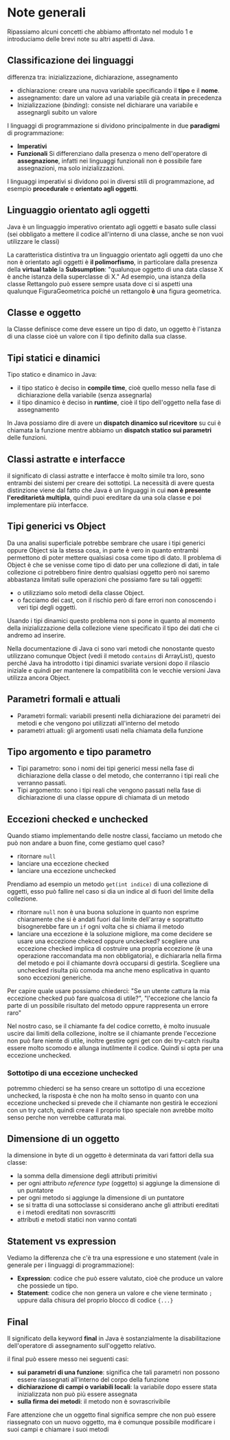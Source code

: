 ﻿# Note generali

Ripassiamo alcuni concetti che abbiamo affrontato nel modulo 1 e introduciamo delle brevi note su altri aspetti di Java.

## Classificazione dei linguaggi

differenza tra: inizializzazione, dichiarazione, assegnamento
- dichiarazione: creare una nuova variabile specificando il **tipo** e il **nome**.
- assegnamento: dare un valore ad una variabile già creata in precedenza
- Inizializzazione (*binding*): consiste nel dichiarare una variabile e assegnargli subito un valore

I linguaggi di programmazione si dividono principalmente in due **paradigmi** di programmazione:
- **Imperativi**
- **Funzionali**
Si differenziano dalla presenza o meno dell'operatore di **assegnazione**, infatti nei linguaggi funzionali non è possibile fare assegnazioni, ma solo inizializzazioni.

I linguaggi imperativi si dividono poi in diversi stili di programmazione, ad esempio **procedurale** e **orientato agli oggetti**.


## Linguaggio orientato agli oggetti

Java è un linguaggio imperativo orientato agli oggetti e basato sulle classi (sei obbligato a mettere il codice all'interno di una classe, anche se non vuoi utilizzare le classi)

La caratteristica distintiva tra un linguaggio orientato agli oggetti da uno che non è orientato agli oggetti è **il polimorfismo**, in particolare dalla presenza della **virtual table** la **Subsumption**: "qualunque oggetto di una data classe X è anche istanza della superclasse di X."
Ad esempio, una istanza della classe Rettangolo può essere sempre usata dove ci si aspetti una qualunque FiguraGeometrica poiché un rettangolo **è** una figura geometrica.

## Classe e oggetto

la Classe definisce come deve essere un tipo di dato, un oggetto è l'istanza di una classe cioè un valore con il tipo definito dalla sua classe.

## Tipi statici e dinamici

Tipo statico e dinamico in Java:
- il tipo statico è deciso in **compile time**, cioè quello messo nella fase di dichiarazione della variabile (senza assegnarla)
- il tipo dinamico è deciso in **runtime**, cioè il tipo dell'oggetto nella fase di assegnamento

In Java possiamo dire di avere un **dispatch dinamico sul ricevitore** su cui è chiamata la funzione mentre abbiamo un **dispatch statico sui parametri** delle funzioni.


## Classi astratte e interfacce

il significato di classi astratte e interfacce è molto simile tra loro, sono entrambi dei sistemi per creare dei sottotipi. La necessità di avere questa distinzione viene dal fatto che Java è un linguaggi in cui **non è presente l'ereditarietà multipla**, quindi puoi ereditare da una sola classe e poi implementare più interfacce.

## Tipi generici vs Object

Da una analisi superficiale potrebbe sembrare che usare i tipi generici oppure Object sia la stessa cosa, in parte è vero in quanto entrambi permettono di poter mettere qualsiasi cosa come tipo di dato. Il problema di Object è che se venisse come tipo di dato per una collezione di dati, in tale collezione ci potrebbero finire dentro qualsiasi oggetto però noi saremo abbastanza limitati sulle operazioni che possiamo fare su tali oggetti:
- o utilizziamo solo metodi della classe Object.
- o facciamo dei cast, con il rischio però di fare errori non conoscendo i veri tipi degli oggetti.

Usando i tipi dinamici questo problema non si pone in quanto al momento della inizializzazione della collezione viene specificato il tipo dei dati che ci andremo ad inserire.

Nella documentazione di Java ci sono vari metodi che nonostante questo utilizzano comunque Object (vedi il metodo `contains` di ArrayList), questo perché Java ha introdotto i tipi dinamici svariate versioni dopo il rilascio iniziale e quindi per mantenere la compatibilità con le vecchie versioni Java utilizza ancora Object.


## Parametri formali e attuali

- Parametri formali: variabili presenti nella dichiarazione dei parametri dei metodi e che vengono poi utilizzati all'interno del metodo
- parametri attuali: gli argomenti usati nella chiamata della funzione

## Tipo argomento e tipo parametro

- Tipi parametro: sono i nomi dei tipi generici messi nella fase di dichiarazione della classe o del metodo, che conterranno i tipi reali che verranno passati.
- Tipi argomento: sono i tipi reali che vengono passati nella fase di dichiarazione di una classe oppure di chiamata di un metodo

## Eccezioni checked e unchecked

Quando stiamo implementando delle nostre classi,  facciamo un metodo che può non andare a buon fine, come gestiamo quel caso?
- ritornare `null`
- lanciare una eccezione checked
- lanciare una eccezione unchecked

Prendiamo ad esempio un metodo `get(int indice)` di una collezione di oggetti, esso può fallire nel caso si dia un indice al di fuori del limite della collezione.
- ritornare `null` non è una buona soluzione in quanto non esprime chiaramente che si è andati fuori dal limite dell'array e soprattutto bisognerebbe fare un `if` ogni volta che si chiama il metodo
- lanciare una eccezione è la soluzione migliore, ma come decidere se usare una eccezione chekced oppure unckecked? scegliere una eccezione checked implica di costruire una propria eccezione (è una operazione raccomandata ma non obbligatoria), e dichiararla nella firma del metodo e poi il chiamante dovrà occuparsi di gestirla.
Scegliere una unchecked risulta più comoda ma anche meno esplicativa in quanto sono eccezioni generiche.

Per capire quale usare possiamo chiederci: "Se un utente cattura la mia eccezione checked può fare qualcosa di utile?", "l'eccezione che lancio fa parte di un possibile risultato del metodo oppure rappresenta un errore raro"

Nel nostro caso, se il chiamante fa del codice corretto, è molto inusuale uscire dai limiti della collezione, inoltre se il chiamante prende l'eccezione non può fare niente di utile, inoltre gestire ogni get con dei try-catch risulta essere molto scomodo e allunga inutilmente il codice. Quindi si opta per una eccezione unchecked.


### Sottotipo di una eccezione unchecked

potremmo chiederci se ha senso creare un sottotipo di una eccezione unchecked, la risposta è che non ha molto senso in quanto con una eccezione unchecked si prevede che il chiamante non gestirà le eccezioni con un try catch, quindi creare il proprio tipo speciale non avrebbe molto senso perche non verrebbe catturata mai.


## Dimensione di un oggetto

la dimensione in byte di un oggetto è determinata da vari fattori della sua classe:

- la somma della dimensione degli attributi primitivi
- per ogni attributo *reference type* (oggetto) si aggiunge la dimensione di un puntatore
- per ogni metodo si aggiunge la dimensione di un puntatore
- se si tratta di una sottoclasse si considerano anche gli attributi ereditati e i metodi ereditati non sovrascritti
- attributi e metodi statici non vanno contati


## Statement vs expression

Vediamo la differenza che c'è tra una espressione e uno statement (vale in generale per i linguaggi di programmazione):

- **Expression**: codice che può essere valutato, cioè che produce un valore che possiede un tipo.
- **Statement**: codice che non genera un valore e che viene terminato `;` uppure dalla chisura del proprio blocco di codice `{...}`

## Final

Il significato della keyword **final** in Java è sostanzialmente la disabilitazione dell'operatore di assegnamento sull'oggetto relativo.

il final può essere messo nei seguenti casi:
- **sui parametri di una funzione**: significa che tali parametri non possono essere riassegnati all'interno del corpo della funzione
- **dichiarazione di campi o variabili locali**: la variabile dopo essere stata inizializzata non può più essere assegnata
- **sulla firma dei metodi**: il metodo non è sovrascrivibile

Fare attenzione che un oggetto final significa sempre che non può essere riassegnato con un nuovo oggetto, ma è comunque possibile modificare i suoi campi e chiamare i suoi metodi
